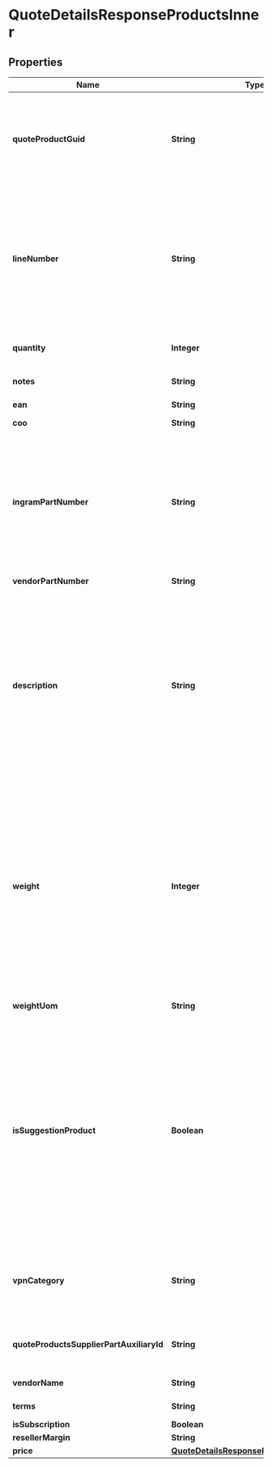 

# QuoteDetailsResponseProductsInner


## Properties

| Name | Type | Description | Notes |
|------------ | ------------- | ------------- | -------------|
|**quoteProductGuid** | **String** | Quote Product GUID  is the primary quote key in Ingram Micro&#39;s CRM - needed to retrieve quote details. |  [optional] |
|**lineNumber** | **String** | Line number which the product will appear in the quote.  Line number is manditory when unique configurations are included in a quote and mainting the item line order is required. |  [optional] |
|**quantity** | **Integer** | Quantity of product line item quoted. |  [optional] |
|**notes** | **String** | Product line item comments. |  [optional] |
|**ean** | **String** | EANUPC |  [optional] |
|**coo** | **String** | Country of Origin. |  [optional] |
|**ingramPartNumber** | **String** | Ingram Micro SKU (stock keeping unit). An identification, usually alphanumeric, of a particular product that allows it to be tracked for inventory purposes |  [optional] |
|**vendorPartNumber** | **String** | Vendor Part Number |  [optional] |
|**description** | **String** | Product description.  Note - The quote view api returns only the product short description as maintained in Ingram Micro&#39;s crm system.  For long descriptions, please refer to alternative information sources. |  [optional] |
|**weight** | **Integer** | Weight is provided based on country standard.  For countries following Imperial standards - weight is presented as pounds with decimal.  In countries following metric standards, weight is provided as kilograms with decimal. |  [optional] |
|**weightUom** | **String** | Unit of measure |  [optional] |
|**isSuggestionProduct** | **Boolean** | Flag to indicate if a product line item is a suggested product.  The suggested product is provided in addition to the requested quoted products and a suggested option.  Suggested products are grouped together for subtotal and total calculations. |  [optional] |
|**vpnCategory** | **String** | Vendor product category specific to Cisco. HWDW (hardware) or service. |  [optional] |
|**quoteProductsSupplierPartAuxiliaryId** | **String** | Vendor product configuration ID specific to Cisco. |  [optional] |
|**vendorName** | **String** | Vendor name of the product |  [optional] |
|**terms** | **String** | Terms of the quote |  [optional] |
|**isSubscription** | **Boolean** |  |  [optional] |
|**resellerMargin** | **String** |  |  [optional] |
|**price** | [**QuoteDetailsResponseProductsInnerPrice**](QuoteDetailsResponseProductsInnerPrice.md) |  |  [optional] |



